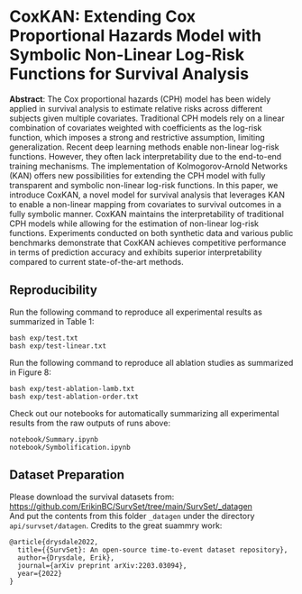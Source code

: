 # CoxKAN: Extending Cox Proportional Hazards Model with Symbolic Non-Linear Log-Risk Functions for Survival Analysis

**Abstract**: The Cox proportional hazards (CPH)
model has been widely applied in survival analysis
to estimate relative risks across different subjects given multiple covariates.
Traditional CPH models rely on a linear combination of covariates weighted with coefficients as the log-risk function,
which imposes a strong and restrictive assumption, limiting generalization.
Recent deep learning methods enable non-linear log-risk functions.
However, they often lack interpretability due to the end-to-end training mechanisms.
The implementation of Kolmogorov-Arnold Networks (KAN)
offers new possibilities for extending the CPH model with fully transparent and symbolic non-linear log-risk functions.
In this paper, we introduce CoxKAN,
a novel model for survival analysis
that leverages KAN to enable a non-linear mapping from covariates to survival outcomes in a fully symbolic manner.
CoxKAN maintains the interpretability of traditional CPH models
while allowing for the estimation of non-linear log-risk functions.
Experiments conducted on both synthetic data and various public benchmarks demonstrate
that CoxKAN achieves competitive performance in terms of prediction accuracy and exhibits superior interpretability compared to current state-of-the-art methods.

## Reproducibility

Run the following command to reproduce all experimental results
as summarized in Table 1:
```
bash exp/test.txt
bash exp/test-linear.txt
```

Run the following command to reproduce all ablation studies
as summarized in Figure 8:
```
bash exp/test-ablation-lamb.txt
bash exp/test-ablation-order.txt
```

Check out our notebooks for automatically summarizing all
experimental results from the raw outputs of runs above:
```
notebook/Summary.ipynb
notebook/Symbolification.ipynb
```

## Dataset Preparation

Please download the survival datasets from:         
https://github.com/ErikinBC/SurvSet/tree/main/SurvSet/_datagen    
And put the contents from this folder `_datagen` under the directory `api/survset/datagen`.
Credits to the great suammry work:
```
@article{drysdale2022,
  title={{SurvSet}: An open-source time-to-event dataset repository},
  author={Drysdale, Erik},
  journal={arXiv preprint arXiv:2203.03094},
  year={2022}
}
```